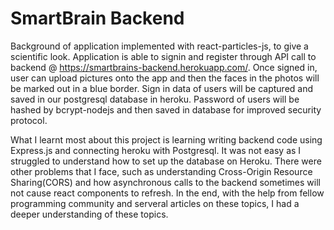 # SmartBrain Backend

Background of application implemented with react-particles-js, to give a scientific look.
Application is able to signin and register through API call to backend @ https://smartbrains-backend.herokuapp.com/.
Once signed in, user can upload pictures onto the app and then the faces in the photos will be marked out in a blue border.
Sign in data of users will be captured and saved in our postgresql database in heroku.
Password of users will be hashed by bcrypt-nodejs and then saved in database for improved security protocol.

What I learnt most about this project is learning writing backend code using Express.js and connecting heroku with Postgresql. It was not easy as I struggled to understand how to set up the database on Heroku. There were other problems that I face, such as understanding Cross-Origin Resource Sharing(CORS) and how asynchronous calls to the backend sometimes will not cause react components to refresh. In the end, with the help from fellow programming community and serveral articles on these topics, I had a deeper understanding of these topics.